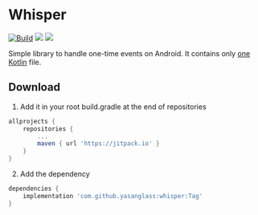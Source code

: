 # Whisper

[![Build](https://github.com/yasanglass/whisper/workflows/Build/badge.svg)](https://github.com/yasanglass/whisper/actions/workflows/build.yml)
[![](https://jitpack.io/v/yasanglass/whisper.svg)](https://jitpack.io/#yasanglass/whisper)
[![](https://jitpack.io/v/yasanglass/whisper/month.svg)](https://jitpack.io/#yasanglass/whisper)

Simple library to handle one-time events on Android. It contains only [one Kotlin](https://github.com/yasanglass/whisper/blob/main/whisper/src/main/kotlin/glass/yasan/whisper/WhisperViewModel.kt) file.

## Download

1. Add it in your root build.gradle at the end of repositories

```groovy
allprojects {
	repositories {
		...
		maven { url 'https://jitpack.io' }
	}
}
```

2. Add the dependency

```groovy
dependencies {
	implementation 'com.github.yasanglass:whisper:Tag'
}
```